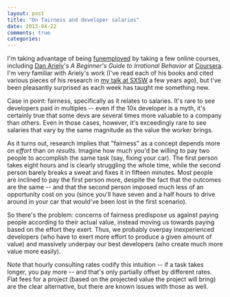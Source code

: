 ```yaml
---
layout: post
title: "On fairness and developer salaries"
date: 2013-04-22
comments: true
categories:
---
```

I'm taking advantage of being [funemployed](http://benscofield.com/on-taking-time-to-think/) by taking a few online courses, including [Dan Ariely](http://danariely.com/)'s _A Beginner's Guide to Irrational Behavior_ at [Coursera](https://www.coursera.org/). I'm very familiar with Ariely's work (I've read each of his books and cited various pieces of his research in [my talk at SXSW](http://www.slideshare.net/bscofield/mind-control-psychology-for-the-web) a few years ago), but I've been pleasantly surprised as each week has taught me something new.

Case in point: fairness, specifically as it relates to salaries. It's rare to see developers paid in multiples -- even if the 10x developer is a myth, it's certainly true that some devs are several times more valuable to a company than others. Even in those cases, however, it's exceedingly rare to see salaries that vary by the same magnitude as the value the worker brings.

As it turns out, research implies that "fairness" as a concept depends more on *effort* than on *results*. Imagine how much you'd be willing to pay two people to accomplish the same task (say, fixing your car). The first person takes eight hours and is clearly struggling the whole time, while the second person barely breaks a sweat and fixes it in fifteen minutes. Most people are inclined to pay the first person more, despite the fact that the outcomes are the same -- and that the second person imposed much less of an opportunity cost on you (since you'll have seven and a half hours to drive around in your car that would've been lost in the first scenario).

So there's the problem: concerns of fairness predispose us against paying people according to their actual value, instead moving us towards paying based on the effort they exert. Thus, we probably overpay inexperienced developers (who have to exert more effort to produce a given amount of value) and massively underpay our best developers (who create much more value more easily).

Note that hourly consulting rates codify this intuition -- if a task takes longer, you pay more -- and that's only partially offset by different rates. Flat fees for a project (based on the projected value the project will bring) are the clear alternative, but there are known issues with those as well.


